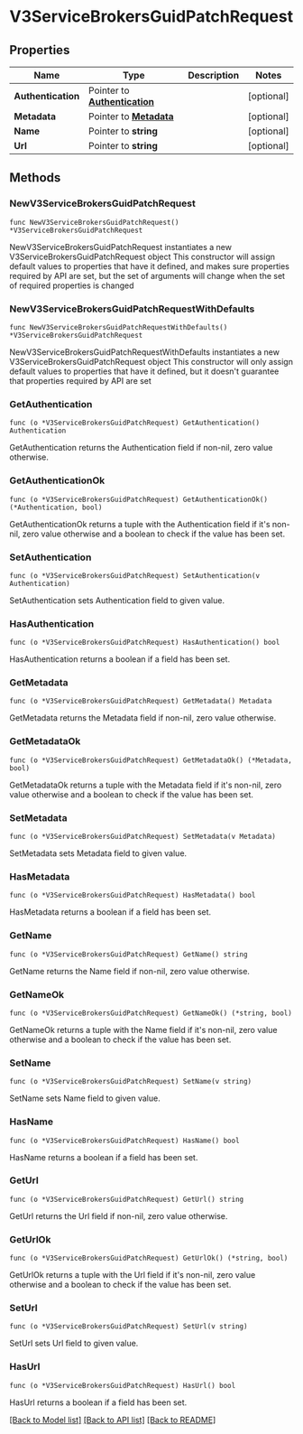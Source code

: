 # V3ServiceBrokersGuidPatchRequest

## Properties

Name | Type | Description | Notes
------------ | ------------- | ------------- | -------------
**Authentication** | Pointer to [**Authentication**](Authentication.md) |  | [optional] 
**Metadata** | Pointer to [**Metadata**](Metadata.md) |  | [optional] 
**Name** | Pointer to **string** |  | [optional] 
**Url** | Pointer to **string** |  | [optional] 

## Methods

### NewV3ServiceBrokersGuidPatchRequest

`func NewV3ServiceBrokersGuidPatchRequest() *V3ServiceBrokersGuidPatchRequest`

NewV3ServiceBrokersGuidPatchRequest instantiates a new V3ServiceBrokersGuidPatchRequest object
This constructor will assign default values to properties that have it defined,
and makes sure properties required by API are set, but the set of arguments
will change when the set of required properties is changed

### NewV3ServiceBrokersGuidPatchRequestWithDefaults

`func NewV3ServiceBrokersGuidPatchRequestWithDefaults() *V3ServiceBrokersGuidPatchRequest`

NewV3ServiceBrokersGuidPatchRequestWithDefaults instantiates a new V3ServiceBrokersGuidPatchRequest object
This constructor will only assign default values to properties that have it defined,
but it doesn't guarantee that properties required by API are set

### GetAuthentication

`func (o *V3ServiceBrokersGuidPatchRequest) GetAuthentication() Authentication`

GetAuthentication returns the Authentication field if non-nil, zero value otherwise.

### GetAuthenticationOk

`func (o *V3ServiceBrokersGuidPatchRequest) GetAuthenticationOk() (*Authentication, bool)`

GetAuthenticationOk returns a tuple with the Authentication field if it's non-nil, zero value otherwise
and a boolean to check if the value has been set.

### SetAuthentication

`func (o *V3ServiceBrokersGuidPatchRequest) SetAuthentication(v Authentication)`

SetAuthentication sets Authentication field to given value.

### HasAuthentication

`func (o *V3ServiceBrokersGuidPatchRequest) HasAuthentication() bool`

HasAuthentication returns a boolean if a field has been set.

### GetMetadata

`func (o *V3ServiceBrokersGuidPatchRequest) GetMetadata() Metadata`

GetMetadata returns the Metadata field if non-nil, zero value otherwise.

### GetMetadataOk

`func (o *V3ServiceBrokersGuidPatchRequest) GetMetadataOk() (*Metadata, bool)`

GetMetadataOk returns a tuple with the Metadata field if it's non-nil, zero value otherwise
and a boolean to check if the value has been set.

### SetMetadata

`func (o *V3ServiceBrokersGuidPatchRequest) SetMetadata(v Metadata)`

SetMetadata sets Metadata field to given value.

### HasMetadata

`func (o *V3ServiceBrokersGuidPatchRequest) HasMetadata() bool`

HasMetadata returns a boolean if a field has been set.

### GetName

`func (o *V3ServiceBrokersGuidPatchRequest) GetName() string`

GetName returns the Name field if non-nil, zero value otherwise.

### GetNameOk

`func (o *V3ServiceBrokersGuidPatchRequest) GetNameOk() (*string, bool)`

GetNameOk returns a tuple with the Name field if it's non-nil, zero value otherwise
and a boolean to check if the value has been set.

### SetName

`func (o *V3ServiceBrokersGuidPatchRequest) SetName(v string)`

SetName sets Name field to given value.

### HasName

`func (o *V3ServiceBrokersGuidPatchRequest) HasName() bool`

HasName returns a boolean if a field has been set.

### GetUrl

`func (o *V3ServiceBrokersGuidPatchRequest) GetUrl() string`

GetUrl returns the Url field if non-nil, zero value otherwise.

### GetUrlOk

`func (o *V3ServiceBrokersGuidPatchRequest) GetUrlOk() (*string, bool)`

GetUrlOk returns a tuple with the Url field if it's non-nil, zero value otherwise
and a boolean to check if the value has been set.

### SetUrl

`func (o *V3ServiceBrokersGuidPatchRequest) SetUrl(v string)`

SetUrl sets Url field to given value.

### HasUrl

`func (o *V3ServiceBrokersGuidPatchRequest) HasUrl() bool`

HasUrl returns a boolean if a field has been set.


[[Back to Model list]](../README.md#documentation-for-models) [[Back to API list]](../README.md#documentation-for-api-endpoints) [[Back to README]](../README.md)


